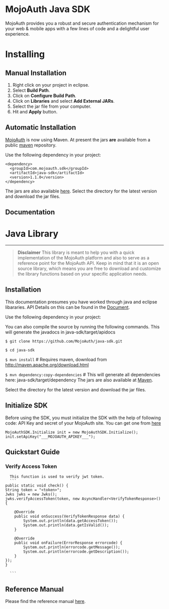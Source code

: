   
# MojoAuth Java SDK
MojoAuth provides you a robust and secure authentication mechanism for your web & mobile apps with a few lines of code and a delightful user experience.

# Installing
## Manual Installation
1.  Right click on your project in eclipse.
2.  Select **Build Path**.
3.  Click on **Configure Build Path**.
4.  Click on **Libraries** and select **Add External JARs**.
5.  Select the jar file from your computer.
6.  Hit and **Apply** button.

## Automatic Installation
[MojoAuth](https://www.mojoauth.com) is now using Maven. At present the jars **are** available from a public [maven]( ) repository.

Use the following dependency in your project:

```
<dependency>
  <groupId>com.mojoauth.sdk</groupId>
  <artifactId>java-sdk</artifactId>
  <version>1.1.0</version>
</dependency>

```

The jars are also available [here](). Select the directory for
the latest version and download the jar files.

## Documentation

Java Library
=====

-----

>**Disclaimer**
>This library is meant to help you with a quick implementation of the MojoAuth platform and also to serve as a reference point for the MojoAuth API. Keep in mind that it is an open source library, which means you are free to download and customize the library functions based on your specific application needs.



## Installation

This documentation presumes you have worked through java and eclipse libararies. API Details on this can be found in the [Document](https://mojoauth.com/docs).

Use the following dependency in your project:

You can also compile the source by running the following commands. This will generate the javadocs in java-sdk/target/apidocs


```
$ git clone https://github.com/MojoAuth/java-sdk.git
```
```
$ cd java-sdk
```
`$ mvn install` # Requires maven, download from http://maven.apache.org/download.html
  
`$ mvn dependency:copy-dependencies`   # This will generate all dependencies here: java-sdk/target/dependency
The jars are also available at [Maven](https://mvnrepository.com/artifact/io.mojoauth.sdk/java-sdk).

Select the directory for the latest version and download the jar files.

## Initialize SDK
Before using the SDK, you must initialize the SDK with the help of following code:
API Key and secret of your MojoAuth site. You can get one from [here](http://mojoauth.com/dashboard)

```
MojoAuthSDK.Initialize init = new MojoAuthSDK.Initialize();
init.setApiKey("___MOJOAUTH_APIKEY___");
```
## Quickstart Guide


### Verify Access Token


	  This function is used to verify jwt token.
	  ```
	public static void check() {
	String token = "<token>";
	Jwks jwks = new Jwks();
	jwks.verifyAccessToken(token, new AsyncHandler<VerifyTokenResponse>() {
		
		@Override
		public void onSuccess(VerifyTokenResponse data) {
			System.out.println(data.getAccessToken());
			System.out.println(data.getIsValid());
		}
		
		@Override
		public void onFailure(ErrorResponse errorcode) {
			System.out.println(errorcode.getMessage());
			System.out.println(errorcode.getDescription());
		}
	});
	}

	  ```
 
  	  
## Reference Manual

Please find the reference manual [here](http://mojoauth.com/docs).
